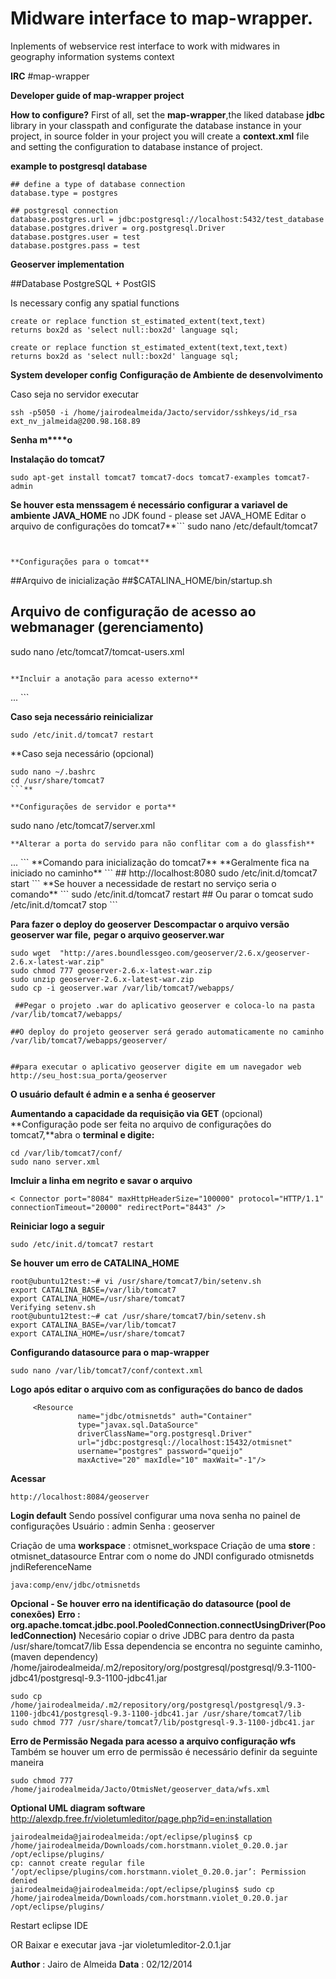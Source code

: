 # Midware interface to map-wrapper. #

Inplements of webservice rest interface to work with midwares in geography information systems context

**IRC** #map-wrapper

**Developer guide of map-wrapper project**

**How to configure?**
First of all, set the **map-wrapper**,the liked database **jdbc**  library in your classpath and configurate the database instance in your project,
in source folder in your project you will create a **context.xml** file
and setting the configuration to database instance of project.

**example to postgresql database**
```
## define a type of database connection
database.type = postgres

## postgresql connection
database.postgres.url = jdbc:postgresql://localhost:5432/test_database
database.postgres.driver = org.postgresql.Driver
database.postgres.user = test
database.postgres.pass = test
```


**Geoserver implementation**

##Database PostgreSQL + PostGIS

Is necessary config any spatial functions
```
create or replace function st_estimated_extent(text,text) 
returns box2d as 'select null::box2d' language sql;

create or replace function st_estimated_extent(text,text,text) 
returns box2d as 'select null::box2d' language sql;
```

**System developer config**
**Configuração de Ambiente de desenvolvimento**

Caso seja no servidor executar
```
ssh -p5050 -i /home/jairodealmeida/Jacto/servidor/sshkeys/id_rsa ext_nv_jalmeida@200.98.168.89
```
**Senha m****o**



**Instalação do tomcat7**
```
sudo apt-get install tomcat7 tomcat7-docs tomcat7-examples tomcat7-admin
```

**Se houver esta menssagem é necessário configurar a variavel de ambiente JAVA\_HOME** no JDK found - please set JAVA\_HOME Editar o arquivo de configurações do tomcat7**```
sudo nano /etc/default/tomcat7
```**Adicionar a linha com o caminho do java instalado**JAVA\_HOME=/usr/lib/jvm/java-7-oracle**


**Configurações para o tomcat**
```
##Arquivo de inicialização
##$CATALINA_HOME/bin/startup.sh
## Arquivo de configuração de acesso ao webmanager (gerenciamento)
sudo nano /etc/tomcat7/tomcat-users.xml
```

**Incluir a anotação para acesso externo**
```
<tomcat-users>
...
<role rolename="manager-gui"/>
<role rolename="admin-gui"/>
<user username="tomcat" password="tomcat" roles="manager-gui,admin-gui"/>
</tomcat-users>
```

**Caso seja necessário reinicializar**
```
sudo /etc/init.d/tomcat7 restart
```

**Caso seja necessário (opcional)
```
sudo nano ~/.bashrc
cd /usr/share/tomcat7
```**

**Configurações de servidor e porta**
```
sudo nano /etc/tomcat7/server.xml
```
**Alterar a porta do servido para não conflitar com a do glassfish**
```
 <Service name="Catalina">
   ...
   <Connector executor="tomcatThreadPool"
               port="8084" protocol="HTTP/1.1"
               connectionTimeout="20000"
               redirectPort="8443" />
 
 </Service>
```
**Comando para inicialização do tomcat7**
**Geralmente fica na iniciado no caminho**
```
## http://localhost:8080
sudo /etc/init.d/tomcat7 start
```
**Se houver a necessidade de restart no serviço seria o comando**
```
sudo /etc/init.d/tomcat7 restart
## Ou parar o tomcat
sudo /etc/init.d/tomcat7 stop
```

**Para fazer o deploy do geoserver**
**Descompactar o arquivo versão geoserver war file,**
**pegar o arquivo geoserver.war**
```
sudo wget  "http://ares.boundlessgeo.com/geoserver/2.6.x/geoserver-2.6.x-latest-war.zip"
sudo chmod 777 geoserver-2.6.x-latest-war.zip 
sudo unzip geoserver-2.6.x-latest-war.zip 
sudo cp -i geoserver.war /var/lib/tomcat7/webapps/

 ##Pegar o projeto .war do aplicativo geoserver e coloca-lo na pasta /var/lib/tomcat7/webapps/

##O deploy do projeto geoserver será gerado automaticamente no caminho
/var/lib/tomcat7/webapps/geoserver/
 
 
##para executar o aplicativo geoserver digite em um navegador web
http://seu_host:sua_porta/geoserver
```

**O usuário default é admin e a senha é geoserver**

**Aumentando a capacidade da requisição via GET** (opcional)
**Configuração pode ser feita no arquivo  de configurações do tomcat7,**abra o **terminal e digite:**
```
cd /var/lib/tomcat7/conf/
sudo nano server.xml
```

**Imcluir a linha em negrito e savar o arquivo**
```
< Connector port="8084" maxHttpHeaderSize="100000" protocol="HTTP/1.1" connectionTimeout="20000" redirectPort="8443" />
```

**Reiniciar logo a seguir**
```
sudo /etc/init.d/tomcat7 restart
```

**Se houver um erro de CATALINA\_HOME**
```
root@ubuntu12test:~# vi /usr/share/tomcat7/bin/setenv.sh
export CATALINA_BASE=/var/lib/tomcat7
export CATALINA_HOME=/usr/share/tomcat7
Verifying setenv.sh
root@ubuntu12test:~# cat /usr/share/tomcat7/bin/setenv.sh
export CATALINA_BASE=/var/lib/tomcat7
export CATALINA_HOME=/usr/share/tomcat7
```



**Configurando datasource para o map-wrapper**
```
sudo nano /var/lib/tomcat7/conf/context.xml 
```
**Logo após editar o arquivo com as configurações do banco de dados**
```
     <Resource 
               name="jdbc/otmisnetds" auth="Container" 
               type="javax.sql.DataSource" 
               driverClassName="org.postgresql.Driver" 
               url="jdbc:postgresql://localhost:15432/otmisnet" 
               username="postgres" password="queijo" 
               maxActive="20" maxIdle="10" maxWait="-1"/> 
```


**Acessar**
```
http://localhost:8084/geoserver
```
**Login default** Sendo possível configurar uma nova senha no painel de configurações
Usuário : admin
Senha : geoserver

Criação de uma **workspace** : otmisnet\_workspace
Criação de uma **store** : otmisnet\_datasource
Entrar com o nome do JNDI configurado otmisnetds
jndiReferenceName
```
java:comp/env/jdbc/otmisnetds
```

**Opcional - Se houver erro na identificação do datasource (pool de conexões)**
**Erro : org.apache.tomcat.jdbc.pool.PooledConnection.connectUsingDriver(PooledConnection)**
Necesário copiar o drive JDBC para dentro da pasta
/usr/share/tomcat7/lib
Essa dependencia se encontra no seguinte caminho, (maven dependency)
/home/jairodealmeida/.m2/repository/org/postgresql/postgresql/9.3-1100-jdbc41/postgresql-9.3-1100-jdbc41.jar
```
sudo cp /home/jairodealmeida/.m2/repository/org/postgresql/postgresql/9.3-1100-jdbc41/postgresql-9.3-1100-jdbc41.jar /usr/share/tomcat7/lib
sudo chmod 777 /usr/share/tomcat7/lib/postgresql-9.3-1100-jdbc41.jar
```
**Erro de Permissão Negada para acesso a arquivo configuração wfs**
Também se houver um erro de permissão é necessário definir da seguinte maneira
```
sudo chmod 777 /home/jairodealmeida/Jacto/OtmisNet/geoserver_data/wfs.xml
```


**Optional UML diagram software**
http://alexdp.free.fr/violetumleditor/page.php?id=en:installation
```
jairodealmeida@jairodealmeida:/opt/eclipse/plugins$ cp /home/jairodealmeida/Downloads/com.horstmann.violet_0.20.0.jar /opt/eclipse/plugins/
cp: cannot create regular file ‘/opt/eclipse/plugins/com.horstmann.violet_0.20.0.jar’: Permission denied
jairodealmeida@jairodealmeida:/opt/eclipse/plugins$ sudo cp /home/jairodealmeida/Downloads/com.horstmann.violet_0.20.0.jar /opt/eclipse/plugins/
```
Restart eclipse IDE

OR
Baixar e executar
java -jar violetumleditor-2.0.1.jar



**Author** : Jairo de Almeida
**Data** : 02/12/2014